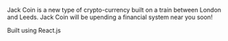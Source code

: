 Jack Coin is a new type of crypto-currency built on a train between London and Leeds. Jack Coin will be upending a financial system near you soon!

Built using React.js
